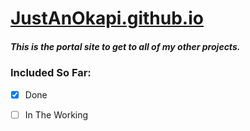 # [JustAnOkapi.github.io](https://justanokapi.github.io)
##### This is the portal site to get to all of my other projects.
### Included So Far:
- [x] Done
- [ ] In The Working


